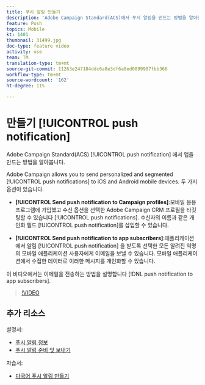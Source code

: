 ```yaml
---
title: 푸시 알림 만들기
description: 'Adobe Campaign Standard(ACS)에서 푸시 알림을 만드는 방법을 알아봅니다. '
feature: Push
topics: Mobile
kt: 1401
thumbnail: 31499.jpg
doc-type: feature video
activity: use
team: TM
translation-type: tm+mt
source-git-commit: 11263e247184ddc6a8e3df6a8ed0899907fbb366
workflow-type: tm+mt
source-wordcount: '162'
ht-degree: 11%

---
```



# 만들기 [!UICONTROL push notification]

Adobe Campaign Standard(ACS) [!UICONTROL push notification] 에서 앱을 만드는 방법을 알아봅니다.

Adobe Campaign allows you to send personalized and segmented [!UICONTROL push notifications] to iOS and Android mobile devices. 두 가지 옵션이 있습니다.

* **[!UICONTROL Send push notification to Campaign profiles]**:모바일 응용 프로그램에 가입했고 수신 옵션을 선택한 Adobe Campaign CRM 프로필을 타깃팅할 수 있습니다 [!UICONTROL push notifications]. 수신자의 이름과 같은 개인화 필드 [!UICONTROL push notification]를 삽입할 수 있습니다.

* **[!UICONTROL Send push notification to app subscribers]**:애플리케이션에서 알림 [!UICONTROL push notification] 을 받도록 선택한 모든 알려진 익명의 모바일 애플리케이션 사용자에게 이메일을 보낼 수 있습니다. 모바일 애플리케이션에서 수집한 데이터로 이러한 메시지를 개인화할 수 있습니다.

이 비디오에서는 이메일을 전송하는 방법을 설명합니다 [!DNL push notification to app subscribers].

>[!VIDEO](https://video.tv.adobe.com/v/31499?quality=12)

## 추가 리소스

설명서:

* [푸시 알림 정보](https://docs.adobe.com/content/help/en/campaign-standard/using/communication-channels/push-notifications/about-push-notifications.html)
* [푸시 알림 준비 및 보내기](https://docs.adobe.com/content/help/en/campaign-standard/using/communication-channels/push-notifications/preparing-and-sending-a-push-notification.html)

자습서:

* [다국어 푸시 알림 만들기](/help/communication-channels/mobile/push-notifications/creating-multilingual-push-notifications.md)
